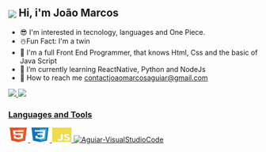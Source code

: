 ## <img height="70em" style="user-select: none;" align="center" src="https://media.discordapp.net/attachments/955093666807054386/1008494920711012442/b9371273ae94a946e92074d1b96966-unscreen.gif"> Hi, i'm João Marcos ##
<ul>
<li>😎 I'm interested in tecnology, languages and One Piece.</li>
<li>☃️Fun Fact: I'm a twin</li>
<li>🔭 I'm a full Front End Programmer, that knows Html, Css and the basic of Java Script</li>
<li>🌱 I’m currently learning ReactNative, Python and NodeJs</li>
<li>🚀 How to reach me <a href="mailto:contactjoaomarcosaguiar@gmail.com">contactjoaomarcosaguiar@gmail.com</a></h4></li>
</ul>

<div align="center" style="display: flex">
  <a href="https://github.com/Jm1programmer">
  <img height="150em" src="https://github-readme-stats.vercel.app/api?username=Jm1programmer&show_icons=true&theme=github&include_all_commits=true&count_private=true"/>
  <img height="150em" src="https://github-readme-stats.vercel.app/api/top-langs/?username=Jm1programmer&layout=compact&langs_count=7&theme=github"/>

</div>

  

    
    
   <h3> Languages and Tools </h3>
  <img  alt="Aguiar-HTML" height="30" width="40" src="https://raw.githubusercontent.com/devicons/devicon/master/icons/html5/html5-original.svg">
  <img  alt="Aguiar-CSS" height="30" width="40" src="https://raw.githubusercontent.com/devicons/devicon/master/icons/css3/css3-original.svg">
   <img  alt="Aguiar-Js" height="30" width="40" src="https://raw.githubusercontent.com/devicons/devicon/master/icons/javascript/javascript-plain.svg">
    <img  alt="Aguiar-VisualStudioCode" height="30" width="30" src="https://sparkcdneus2.azureedge.net/sparkimageassets/XP9KHM4BK9FZ7Q-63e59db4-cf83-46b7-9365-0c37221b94de">

  

